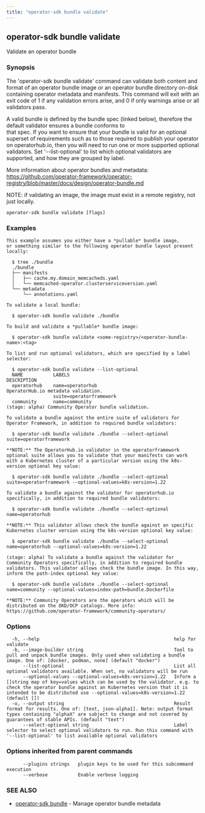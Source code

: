 ```yaml
---
title: "operator-sdk bundle validate"
---
```

## operator-sdk bundle validate

Validate an operator bundle

### Synopsis

The 'operator-sdk bundle validate' command can validate both content and format of an operator bundle
image or an operator bundle directory on-disk containing operator metadata and manifests. This command will exit
with an exit code of 1 if any validation errors arise, and 0 if only warnings arise or all validators pass.

A valid bundle is defined by the bundle spec (linked below), therefore the default validator ensures a bundle conforms to	
that spec. If you want to ensure that your bundle is valid for an optional superset of requirements such as to those
required to publish your operator on operatorhub.io, then you will need to run one or more supported optional validators.
Set '--list-optional' to list which optional validators are supported, and how they are grouped by label.
	
More information about operator bundles and metadata:
https://github.com/operator-framework/operator-registry/blob/master/docs/design/operator-bundle.md

NOTE: if validating an image, the image must exist in a remote registry, not just locally.


```
operator-sdk bundle validate [flags]
```

### Examples

```
This example assumes you either have a *pullable* bundle image,
or something similar to the following operator bundle layout present locally:

  $ tree ./bundle
  ./bundle
  ├── manifests
  │   ├── cache.my.domain_memcacheds.yaml
  │   └── memcached-operator.clusterserviceversion.yaml
  └── metadata
      └── annotations.yaml

To validate a local bundle:

  $ operator-sdk bundle validate ./bundle

To build and validate a *pullable* bundle image:

  $ operator-sdk bundle validate <some-registry>/<operator-bundle-name>:<tag>

To list and run optional validators, which are specified by a label selector:

  $ operator-sdk bundle validate --list-optional
  NAME           LABELS                                                DESCRIPTION
  operatorhub    name=operatorhub                                      OperatorHub.io metadata validation. 
                 suite=operatorframework    
  community      name=community                                        (stage: alpha) Community Operator bundle validation.

To validate a bundle against the entire suite of validators for Operator Framework, in addition to required bundle validators:
	
  $ operator-sdk bundle validate ./bundle --select-optional suite=operatorframework

**NOTE:** The OperatorHub.io validator in the operatorframework optional suite allows you to validate that your manifests can work with a Kubernetes cluster of a particular version using the k8s-version optional key value:	

  $ operator-sdk bundle validate ./bundle --select-optional suite=operatorframework --optional-values=k8s-version=1.22
	
To validate a bundle against the validator for operatorhub.io specifically, in addition to required bundle validators:
	
  $ operator-sdk bundle validate ./bundle --select-optional name=operatorhub
	
**NOTE:** This validator allows check the bundle against an specific Kubernetes cluster version using the k8s-version optional key value:
	
  $ operator-sdk bundle validate ./bundle --select-optional name=operatorhub --optional-values=k8s-version=1.22

(stage: alpha) To validate a bundle against the validator for Community Operators specifically, in addition to required bundle validators. This validator allows check the bundle image. In this way, inform the path-index optional key value:
	
  $ operator-sdk bundle validate ./bundle --select-optional name=community --optional-values=index-path=bundle.Dockerfile
	
**NOTE:** Community Operators are the operators which will be distributed on the OKD/OCP catalogs. More info: https://github.com/operator-framework/community-operators/

```

### Options

```
  -h, --help                                                 help for validate
  -b, --image-builder string                                 Tool to pull and unpack bundle images. Only used when validating a bundle image. One of: [docker, podman, none] (default "docker")
      --list-optional                                        List all optional validators available. When set, no validators will be run
      --optional-values --optional-values=k8s-version=1.22   Inform a []string map of key=values which can be used by the validator. e.g. to check the operator bundle against an Kubernetes version that it is intended to be distributed use --optional-values=k8s-version=1.22 (default [])
  -o, --output string                                        Result format for results. One of: [text, json-alpha1]. Note: output format types containing "alphaX" are subject to change and not covered by guarantees of stable APIs. (default "text")
      --select-optional string                               Label selector to select optional validators to run. Run this command with '--list-optional' to list available optional validators
```

### Options inherited from parent commands

```
      --plugins strings   plugin keys to be used for this subcommand execution
      --verbose           Enable verbose logging
```

### SEE ALSO

* [operator-sdk bundle](../operator-sdk_bundle)	 - Manage operator bundle metadata

